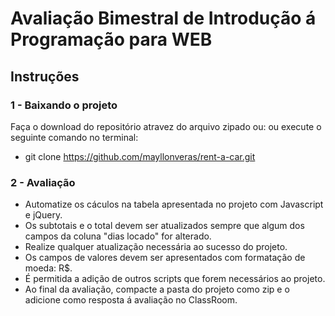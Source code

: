 # Avaliação Bimestral de Introdução á Programação para WEB

## Instruções
### 1 - Baixando o projeto
Faça o download do repositório atravez do arquivo zipado ou:
ou execute o seguinte comando no terminal:
- git clone https://github.com/mayllonveras/rent-a-car.git

### 2 - Avaliação
- Automatize os cáculos na tabela apresentada no projeto com Javascript e jQuery.
- Os subtotais e o total devem ser atualizados sempre que algum dos campos da coluna "dias locado"  for alterado.
- Realize qualquer atualização necessária ao sucesso do projeto.
- Os campos de valores devem ser apresentados com formatação de moeda: R$.
- É permitida a adição de outros scripts que forem necessários ao projeto.
- Ao final da avaliação, compacte a pasta do projeto como zip e o adicione como resposta á avaliação no ClassRoom.
